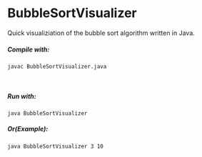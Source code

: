 # BubbleSortVisualizer
Quick visualiziation of the bubble sort algorithm written in Java.

##### Compile with:
```
javac BubbleSortVisualizer.java
```
<br/>

##### Run with:
```
java BubbleSortVisualizer
```
##### Or(Example):
```
java BubbleSortVisualizer 3 10 
```
